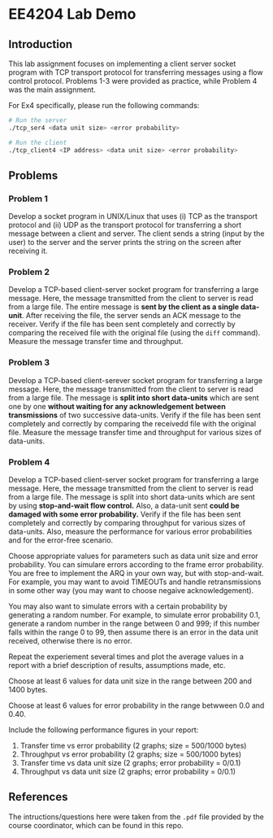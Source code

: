 # EE4204 Lab Demo

## Introduction

This lab assignment focuses on implementing a client server socket program with TCP transport protocol for transferring messages using a flow control protocol. Problems 1-3 were provided as practice, while Problem 4 was the main assignment.

For Ex4 specifically, please run the following commands:

```sh
# Run the server
./tcp_ser4 <data unit size> <error probability>

# Run the client
./tcp_client4 <IP address> <data unit size> <error probability>
```

## Problems

### Problem 1

Develop a socket program in UNIX/Linux that uses (i) TCP as the transport protocol and (ii) UDP as the transport protocol for transferring a short message between a client and server. The client sends a string (input by the user) to the server and the server prints the string on the screen after receiving it.

### Problem 2

Develop a TCP-based client-server socket program for transferring a large message. Here, the message transmitted from the client to server is read from a large file. The entire message is **sent by the client as a single data-unit**. After receiving the file, the server sends an ACK message to the receiver. Verify if the file has been sent completely and correctly by comparing the received file with the original file (using the `diff` command). Measure the message transfer time and throughput.

### Problem 3

Develop a TCP-based client-serever socket program for transferring a large message. Here, the message transmitted from the client to server is read from a large file. The message is **split into short data-units** which are sent one by one **without waiting for any acknowledgement between transmissions** of two successive data-units. Verify if the file has been sent completely and correctly by comparing the receivedd file with the original file. Measure the message transfer time and throughput for various sizes of data-units.

### Problem 4

Develop a TCP-based client-server socket program for transferring a large message. Here, the message transmitted from the client to server is read from a large file. The message is split into short data-units which are sent by using **stop-and-wait flow control.** Also, a data-unit sent **could be damaged with some error probability.** Verify if the file has been sent completely and correctly by comparing throughput for various sizes of data-units. Also, measure the performance for various error probabilities and for the error-free scenario.

Choose appropriate values for parameters such as data unit size and error probability. You can simulare errors according to the frame error probability. You are free to implement the ARQ in your own way, but with stop-and-wait. For example, you may want to avoid TIMEOUTs and handle retransmissions in some other way (you may want to choose negaive acknowledgement). 

You may also want to simulate errors with a certain probability by generating a random number. For example, to simulate error probability 0.1, generate a random number in the range between 0 and 999; if this number falls within the range 0 to 99, then assume there is an error in the data unit received, otherwise there is no error.

Repeat the experiement several times and plot the average values in a report with a brief description of results, assumptions made, etc. 

Choose at least 6 values for data unit size in the range between 200 and 1400 bytes. 

Choose at least 6 values for error probability in the range betwween 0.0 and 0.40.

Include the following performance figures in your report:

1) Transfer time vs error probability (2 graphs; size = 500/1000 bytes)
2) Throughput vs error probability (2 graphs; size = 500/1000 bytes)
3) Transfer time vs data unit size (2 graphs; error probability = 0/0.1)
3) Throughput vs data unit size (2 graphs; error probability = 0/0.1)

## References
The intructions/questions here were taken from the `.pdf` file provided by the course coordinator, which can be found in this repo.
